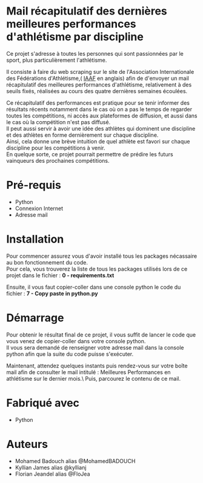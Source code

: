 # Mail récapitulatif des dernières meilleures performances d'athlétisme par discipline 

Ce projet s'adresse à toutes les personnes qui sont passionnées par le sport, plus particulièrement l'athlétisme.

Il consiste à faire du web scraping sur le site de l'Association Internationale des Fédérations d'Athlétisme,( [IAAF](https://worldathletics.org/competition/calendar-results?) en anglais) afin de d'envoyer un mail récapitulatif des meilleures performances d'athlétisme, relativement à des seuils fixés, réalisées au cours des quatre dernières semaines écoulées. 

Ce récapitulatif des performances est pratique pour se tenir informer des résultats récents notamment dans le cas où on a pas le temps de regarder toutes les compétitions, ni accès aux plateformes de diffusion, et aussi dans le cas où la compétition n'est pas diffusé.\
Il peut aussi servir à avoir une idée des athlètes qui dominent une discipline et des athlètes en forme dernièrement sur chaque discipline.\
Ainsi, cela donne une brève intuition de quel athlète est favori sur chaque discipline pour les compétitions à venir.\
En quelque sorte, ce projet pourrait permettre de prédire les futurs vainqueurs des prochaines compétitions. 

# Pré-requis

- Python
- Connexion Internet
- Adresse mail 

# Installation

Pour commencer assurez vous d'avoir installé tous les packages nécassaire au bon fonctionnement du code.\
Pour cela, vous trouverez la liste de tous les packages utilisés lors de ce projet dans le fichier : **0 - requirements.txt**

Ensuite, il vous faut copier-coller dans une console python le code du fichier : **7 - Copy paste in python.py**

# Démarrage

Pour obtenir le résultat final de ce projet, il vous suffit de lancer le code que vous venez de copier-coller dans votre console python.\
Il vous sera demandé de renseigner votre adresse mail dans la console python afin que la suite du code puisse s'exécuter.

Maintenant, attendez quelques instants puis rendez-vous sur votre boîte mail afin de consulter le mail intitulé : Meilleures Performances en athlétisme sur le dernier mois.\ 
Puis, parcourez le contenu de ce mail.

# Fabriqué avec

- Python

# Auteurs 

- Mohamed Badouch alias @MohamedBADOUCH
- Kyllian James alias @kyllianj
- Florian Jeandel alias @FloJea
